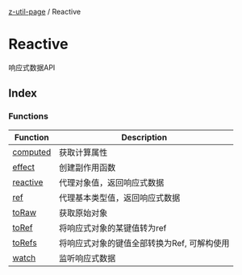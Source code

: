 [z-util-page](../../README.md) / Reactive

# Reactive

响应式数据API

## Index

### Functions

| Function | Description |
| ------ | ------ |
| [computed](functions/computed.md) | 获取计算属性 |
| [effect](functions/effect.md) | 创建副作用函数 |
| [reactive](functions/reactive.md) | 代理对象值，返回响应式数据 |
| [ref](functions/ref.md) | 代理基本类型值，返回响应式数据 |
| [toRaw](functions/toRaw.md) | 获取原始对象 |
| [toRef](functions/toRef.md) | 将响应式对象的某键值转为ref |
| [toRefs](functions/toRefs.md) | 将响应式对象的键值全部转换为Ref, 可解构使用 |
| [watch](functions/watch.md) | 监听响应式数据 |
